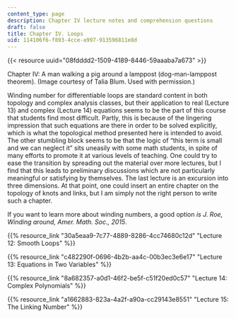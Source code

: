 ```yaml
---
content_type: page
description: Chapter IV lecture notes and comprehension questions
draft: false
title: Chapter IV. Loops
uid: 114106f6-f893-4cce-a997-913596811e8d
---
```

{{< resource uuid="08fdddd2-1509-4189-8446-59aaaba7a673" >}}

Chapter IV: A man walking a pig around a lamppost (dog-man-lamppost theorem). (Image courtesy of Talia Blum. Used with permission.)

Winding number for differentiable loops are standard content in both topology and complex analysis classes, but their application to real (Lecture 13) and complex (Lecture 14) equations seems to be the part of this course that students find most difficult. Partly, this is because of the lingering impression that such equations are there in order to be solved explicitly, which is what the topological method presented here is intended to avoid. The other stumbling block seems to be that the logic of “this term is small and we can neglect it” sits uneasily with some math students, in spite of many efforts to promote it at various levels of teaching. One could try to ease the transition by spreading out the material over more lectures, but I find that this leads to preliminary discussions which are not particularly meaningful or satisfying by themselves. The last lecture is an excursion into three dimensions. At that point, one could insert an entire chapter on the topology of knots and links, but I am simply not the right person to write such a chapter.

If you want to learn more about winding numbers, a good option *is J. Roe, Winding around, Amer. Math. Soc., 2015*.

{{% resource_link "30a5eaa9-7c77-4889-8286-4cc74680c12d" "Lecture 12: Smooth Loops" %}}

{{% resource_link "c482290f-0696-4b2b-aa4c-00b3ec3e6e17" "Lecture 13: Equations in Two Variables" %}}

{{% resource_link "8a682357-a0d1-46f2-be5f-c51f20ed0c57" "Lecture 14: Complex Polynomials" %}}

{{% resource_link "a1662883-823a-4a2f-a90a-cc29143e8551" "Lecture 15: The Linking Number" %}}